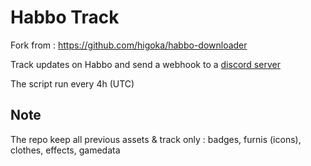 # Habbo Track

Fork from : https://github.com/higoka/habbo-downloader

Track updates on Habbo and send a webhook to a [discord server](https://discord.gg/h4n2pGqevH)

The script run every 4h (UTC)

## Note

The repo keep all previous assets & track only : badges, furnis (icons), clothes, effects, gamedata
